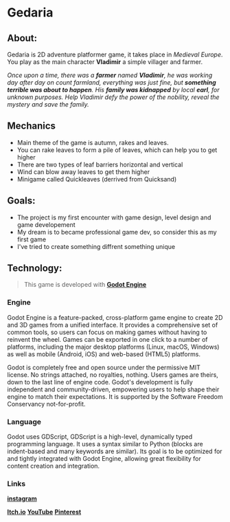 ﻿# Gedaria


## About:

Gedaria is 2D adventure platformer game, it takes place in *Medieval Europe*. You play as the main character **Vladimir** a simple villager and farmer.

*Once upon a time, there was a **farmer** named **Vladimir**, he was working day after day on count farmland, everything was just fine, but **something terrible 
was about to happen**. His **family was kidnapped** by local **earl**, for unknown purposes. Help Vladimir defy the power of the nobility, reveal the mystery and save the family.*

## Mechanics
* Main theme of the game is autumn, rakes and leaves.
* You can rake leaves to form a pile of leaves, which can help you to get higher
* There are two types of leaf barriers horizontal and vertical
* Wind can blow away leaves to get them higher
* Minigame called Quickleaves (derrived from Quicksand)

## Goals:
* The project is my first encounter with game design, level design and game developement
* My dream is to became professional game dev, so consider this as my first game
* I've tried to create something diffrent something unique


## Technology:
> This game is developed with [**Godot Engine**](https://godotengine.org/)

### Engine

Godot Engine is a feature-packed, cross-platform game engine to create 2D and 3D games from a unified interface. It provides a comprehensive set of common tools, so users can focus on making games without having to reinvent the wheel. Games can be exported in one click to a number of platforms, including the major desktop platforms (Linux, macOS, Windows) as well as mobile (Android, iOS) and web-based (HTML5) platforms.

Godot is completely free and open source under the permissive MIT license. No strings attached, no royalties, nothing. Users games are theirs, down to the last line of engine code. Godot's development is fully independent and community-driven, empowering users to help shape their engine to match their expectations. It is supported by the Software Freedom Conservancy not-for-profit.

### Language
Godot uses GDScript, GDScript is a high-level, dynamically typed programming language. It uses a syntax similar to Python (blocks are indent-based and many keywords are similar). Its goal is to be optimized for and tightly integrated with Godot Engine, allowing great flexibility for content creation and integration.


### Links
[**instagram**](https://www.instagram.com/gedaria_official/?hl=cs)

[**Itch.io**](https://gedaria.itch.io/gedaria)
[**YouTube**](https://www.youtube.com/channel/UC1L7VD7fd6HZ2r3AyAQQ6UA/videos)
[**Pinterest**](https://cz.pinterest.com/gedaria_official/_created/)
